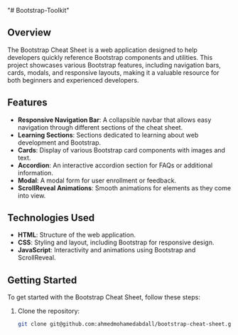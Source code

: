 "# Bootstrap-Toolkit" 

## Overview
The Bootstrap Cheat Sheet is a web application designed to help developers quickly reference Bootstrap components and utilities. This project showcases various Bootstrap features, including navigation bars, cards, modals, and responsive layouts, making it a valuable resource for both beginners and experienced developers.

## Features
- **Responsive Navigation Bar**: A collapsible navbar that allows easy navigation through different sections of the cheat sheet.
- **Learning Sections**: Sections dedicated to learning about web development and Bootstrap.
- **Cards**: Display of various Bootstrap card components with images and text.
- **Accordion**: An interactive accordion section for FAQs or additional information.
- **Modal**: A modal form for user enrollment or feedback.
- **ScrollReveal Animations**: Smooth animations for elements as they come into view.

## Technologies Used
- **HTML**: Structure of the web application.
- **CSS**: Styling and layout, including Bootstrap for responsive design.
- **JavaScript**: Interactivity and animations using Bootstrap and ScrollReveal.

## Getting Started
To get started with the Bootstrap Cheat Sheet, follow these steps:

1. Clone the repository:
   ```bash
   git clone git@github.com:ahmedmohamedabdall/bootstrap-cheat-sheet.git
